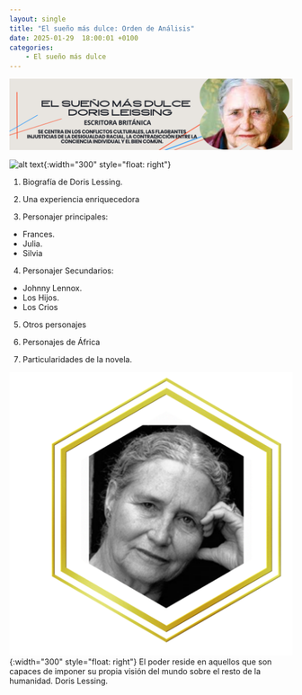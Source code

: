 ```yaml
---
layout: single
title: "El sueño más dulce: Orden de Análisis"
date: 2025-01-29  18:00:01 +0100
categories: 
    - El sueño más dulce
---
```

![alt text](</assets/img/banner doris lessing.png>)

 





![alt text](</assets/img/el sueño mas dulce portada.jpg>){:width="300" style="float: right"} 
1.	 Biografía de Doris Lessing.     

2.	Una experiencia enriquecedora

3. Personajer principales:
* Frances.
* Julia.
* Silvia 


4. Personajer Secundarios:
* Johnny Lennox.
* Los Hijos.
* Los Crios 


5.	Otros personajes

6.	Personajes de África

7.	Particularidades de la novela. 








![alt text](</assets/img/Doris fotogragia.png>){:width="300" style="float: right"} El poder reside en aquellos que son capaces de imponer su propia visión del mundo sobre el resto de la humanidad. Doris Lessing.